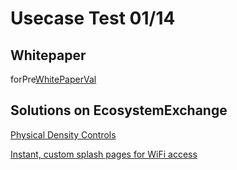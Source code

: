 Usecase Test 01/14
==============


 
 
 ## Whitepaper
forPre[WhitePaperVal](http://www.whitePaper.com/)



## Solutions on EcosystemExchange
[Physical Density Controls](https://testing-developer.cisco.com/ecosystem/meraki/apps/5ed8fa69a0774c0a8cf97e9b/)

[Instant, custom splash pages for WiFi access](https://testing-developer.cisco.com/ecosystem/meraki/apps/5a6d16371df81231b1403a81/)


